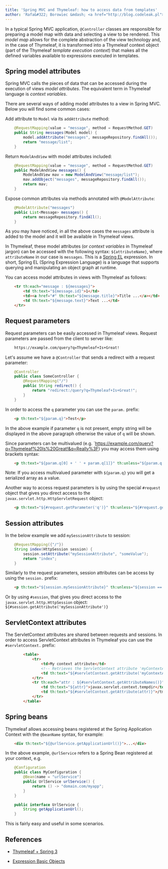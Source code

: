 ```yaml
---
title: 'Spring MVC and Thymeleaf: how to access data from templates'
author: 'Rafa&#322; Borowiec &mdash; <a href="http://blog.codeleak.pl">http://blog.codeleak.pl</a>'
---
```


In a typical Spring MVC application, `@Controller` classes are responsible for preparing a model map with data and selecting a view to be rendered. This _model map_ allows for the complete abstraction of the view technology and, in the case of Thymeleaf, it is transformed into a Thymeleaf context object (part of the Thymeleaf _template execution context_) that makes all the defined variables available to expressions executed in templates.


Spring model attributes
-----------------------

Spring MVC calls the pieces of data that can be accessed during the execution of views _model attributes_. The equivalent term in Thymeleaf language is _context variables_.

There are several ways of adding model attributes to a view in Spring MVC. Below you will find some common cases:

Add attribute to `Model` via its `addAttribute` method:

```java
    @RequestMapping(value = "message", method = RequestMethod.GET)
    public String messages(Model model) {
        model.addAttribute("messages", messageRepository.findAll());
        return "message/list";
    }
```

Return `ModelAndView` with model attributes included:

```java
    @RequestMapping(value = "message", method = RequestMethod.GET)
    public ModelAndView messages() {
        ModelAndView mav = new ModelAndView("message/list");
        mav.addObject("messages", messageRepository.findAll());
        return mav;
    }
```

Expose common attributes via methods annotated with `@ModelAttribute`:

```java
    @ModelAttribute("messages")
    public List<Message> messages() {
        return messageRepository.findAll();
    }
```

As you may have noticed, in all the above cases the `messages` attribute is added to the model and it will be available in Thymeleaf views. 

In Thymeleaf, these model attributes (or _context variables_ in Thymeleaf jargon) can be accessed with the following syntax: `${attributeName}`, where `attributeName` in our case is `messages`. This is a [Spring EL][1] expression. In short, Spring EL (Spring Expression Language) is a language that supports querying and manipulating an object graph at runtime.

You can access model attributes in views with Thymeleaf as follows:

```html
    <tr th:each="message : ${messages}">
        <td th:text="${message.id}">1</td>
        <td><a href="#" th:text="${message.title}">Title ...</a></td>
        <td th:text="${message.text}">Text ...</td>
    </tr>
```


Request parameters
------------------

Request parameters can be easily accessed in Thymeleaf views. Request parameters are passed from the client to server like:

```html
    https://example.com/query?q=Thymeleaf+Is+Great!
```

Let's assume we have a `@Controller` that sends a redirect with a request parameter:

```java
    @Controller
    public class SomeController {
        @RequestMapping("/")
        public String redirect() {
            return "redirect:/query?q=Thymeleaf+Is+Great!";
        }
    }
```

In order to access the `q` parameter you can use the `param.` prefix:

```html
    <p th:text="${param.q}">Test</p>
```

In the above example if parameter `q` is not present, empty string will be displayed in the above paragraph otherwise the value of `q` will be shown.

Since parameters can be multivalued (e.g. `https://example.com/query?q=Thymeleaf%20Is%20Great!&q=Really%3F) you may access them using brackets syntax:


```html
    <p th:text="${param.q[0] + ' ' + param.q[1]}" th:unless="${param.q == null}">Test</p>
```

Note: If you access multivalued parameter with `${param.q}` you will get a serialized array as a value.

Another way to access request parameters is by using the special `#request` object that gives you direct access to the `javax.servlet.http.HttpServletRequest` object:

```html
    <p th:text="${#request.getParameter('q')}" th:unless="${#request.getParameter('q') == null}">Test</p>
```

Session attributes
------------------

In the below example we add `mySessionAttribute` to session:

```java
    @RequestMapping({"/"})
    String index(HttpSession session) {
        session.setAttribute("mySessionAttribute", "someValue");
        return "index";
    }
```

Similarly to the request parameters, session attributes can be access by using the `session.` prefix:

```html
    <p th:text="${session.mySessionAttribute}" th:unless="${session == null}">[...]</p>
```

Or by using `#session`, that gives you direct access to the `javax.servlet.http.HttpSession` object: `${#session.getAttribute('mySessionAttribute')}`


ServletContext attributes
-------------------------

The ServletContext attributes are shared between requests and sessions. In order to access ServletContext attributes in Thymeleaf you can use the `#servletContext.` prefix:

```html
        <table>
            <tr>
                <td>My context attribute</td>
                <!-- Retrieves the ServletContext attribute 'myContextAttribute' -->
                <td th:text="${#servletContext.getAttribute('myContextAttribute')}">42</td>
            </tr>
            <tr th:each="attr : ${#servletContext.getAttributeNames()}">
                <td th:text="${attr}">javax.servlet.context.tempdir</td>
                <td th:text="${#servletContext.getAttribute(attr)}">/tmp</td>
            </tr>
        </table>
```


Spring beans
------------

Thymeleaf allows accessing beans registered at the Spring Application Context with the `@beanName` syntax, for example:

```html
    <div th:text="${@urlService.getApplicationUrl()}">...</div> 
```

In the above example, `@urlService` refers to a Spring Bean registered at your context, e.g.

```java
    @Configuration
    public class MyConfiguration {
        @Bean(name = "urlService")
        public UrlService urlService() {
            return () -> "domain.com/myapp";
        }
    }

    public interface UrlService {
        String getApplicationUrl();
    }
```

This is fairly easy and useful in some scenarios.


References
----------

- [Thymeleaf + Spring 3][2]
- [Expression Basic Objects][3]


  [1]: http://docs.spring.io/spring-framework/docs/current/spring-framework-reference/html/expressions.html
  [2]: http://www.thymeleaf.org/doc/tutorials/3.0/thymeleafspring.html
  [3]: http://www.thymeleaf.org/doc/tutorials/3.0/usingthymeleaf.html#appendix-a-expression-basic-objects
